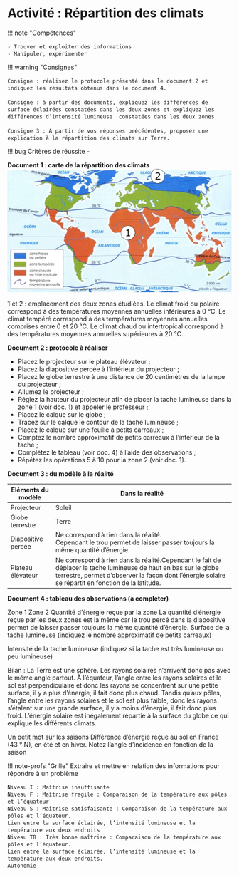 # Activité : Répartition des climats

!!! note "Compétences"

    - Trouver et exploiter des informations
    - Manipuler, expérimenter


!!! warning "Consignes"

    Consigne : réalisez le protocole présenté dans le document 2 et indiquez les résultats obtenus dans le document 4.

    Consigne : à partir des documents, expliquez les différences de surface éclairées constatées dans les deux zones et expliquez les différences d’intensité lumineuse  constatées dans les deux zones.

    Consigne 3 : À partir de vos réponses précédentes, proposez une explication à la répartition des climats sur Terre.

    
!!! bug Critères de réussite
    - 




**Document 1 : carte de la répartition des climats**
![](Pictures/carteClimat.png)

1 et 2 : emplacement des deux zones étudiées.
Le climat froid ou polaire correspond à des températures moyennes annuelles inférieures à 0 °C.
Le climat tempéré correspond à des températures moyennes annuelles comprises entre 0 et 20 °C.
Le climat chaud ou intertropical correspond à des températures moyennes annuelles supérieures à 20 °C.

**Document 2 : protocole à réaliser**
- Placez le projecteur sur le plateau élévateur ;  
- Placez la diapositive percée à l’intérieur du projecteur ;  
- Placez le globe terrestre à une distance de 20 centimètres de la lampe du projecteur ;  
- Allumez le projecteur ;  
- Réglez la hauteur du projecteur afin de placer la tache lumineuse dans la zone 1 (voir doc. 1) et appeler le professeur ;  
- Placez le calque sur le globe ;  
- Tracez sur le calque le contour de la tache lumineuse ;  
- Placez le calque sur une feuille à petits carreaux ;  
- Comptez le nombre approximatif de petits carreaux à l’intérieur de la tache ;  
- Complétez le tableau (voir doc. 4) à l’aide des observations ;  
- Répétez les opérations 5 à 10 pour la zone 2 (voir doc. 1).

**Document 3 : du modèle à la réalité**
<table>
<thead>
  <tr>
    <th class="entete_gras">Eléments du modèle</th>
    <th class="entete_gras">Dans la réalité</th>
  </tr>
</thead>
<tbody>
  <tr>
    <td>Projecteur</td>
    <td>Soleil</td>
  </tr>
  <tr>
    <td>Globe terrestre</td>
    <td>Terre</td>
  </tr>
  <tr>
    <td>Diapositive percée</td>
    <td>Ne correspond à rien dans la réalité.<br>Cependant le trou permet de laisser passer toujours la même quantité d’énergie.<br></td>
  </tr>
  <tr>
    <td>Plateau élévateur</td>
    <td>Ne correspond à rien dans la réalité.Cependant le fait de déplacer la tache lumineuse de haut en bas sur le globe terrestre, permet d’observer la façon dont l’énergie solaire se répartit en fonction de la latitude.</td>
  </tr>
</tbody>
</table>

**Document 4 : tableau des observations (à compléter)**

Zone 1
Zone 2
Quantité d’énergie reçue par la zone
La quantité d’énergie reçue par les deux zones est la même car le trou percé dans la diapositive permet de laisser passer toujours la même quantité d’énergie.
Surface de la tache lumineuse
(indiquez le nombre approximatif de petits carreaux)


Intensité de la tache lumineuse
(indiquez si la tache est très lumineuse ou peu lumineuse)




Bilan :
La Terre est une sphère. Les rayons solaires n’arrivent donc pas avec le même angle partout.
À l’équateur, l’angle entre les rayons solaires et le sol est perpendiculaire et donc les rayons se concentrent sur une petite surface, il y a plus d’énergie, il fait donc plus chaud.
Tandis qu’aux pôles, l’angle entre les rayons solaires et le sol est plus faible, donc les rayons s’étalent sur une grande surface, il y a moins d’énergie, il fait donc plus froid.
L’énergie solaire est inégalement répartie à la surface du globe ce qui explique les différents climats.

Un petit mot sur les saisons
Différence d’énergie reçue au sol en France (43 ° N), en été et en hiver.
Notez l’angle d’incidence en fonction de la saison



!!! note-profs "Grille"
    Extraire et mettre en relation des informations pour répondre à un problème



    Niveau I : Maîtrise insuffisante
    Niveau F : Maîtrise fragile : Comparaison de la température aux pôles et l’équateur
    Niveau S : Maîtrise satisfaisante : Comparaison de la température aux pôles et l’équateur.
    Lien entre la surface éclairée, l’intensité lumineuse et la température aux deux endroits
    Niveau TB : Très bonne maîtrise : Comparaison de la température aux pôles et l’équateur.
    Lien entre la surface éclairée, l’intensité lumineuse et la température aux deux endroits.
    Autonomie





